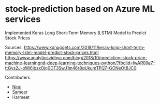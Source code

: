 # stock-prediction based on Azure ML services 

Implemented Keras Long Short-Term Memory (LSTM) Model to Predict Stock Prices 

Sources:
https://www.kdnuggets.com/2018/11/keras-long-short-term-memory-lstm-model-predict-stock-prices.html
https://www.analyticsvidhya.com/blog/2018/10/predicting-stock-price-machine-learningnd-deep-learning-techniques-python/?fbclid=IwAR00a7-ttGys2J-oWi6lbzxOjq0DT3SwJ1m46r8qUkumTPQ7-GONeOt8JC0


Contributers
- [Niraj](github.com/nirajs)
- [Sameer](github.com/getsam123)
- Harmeet
